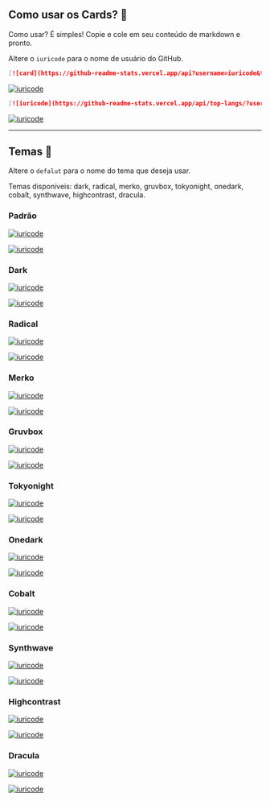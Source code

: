 ## Como usar os Cards? :monocle_face:

Como usar? É simples! Copie e cole em seu conteúdo de markdown e pronto.

Altere o `iuricode` para o nome de usuário do GitHub.


```md
[![card](https://github-readme-stats.vercel.app/api?username=iuricode&theme=default)](https://github.com/iuricode/)
```

[![iuricode](https://github-readme-stats.vercel.app/api?username=iuricode&theme=default)](https://github.com/iuricode/)

```md
[![iuricode](https://github-readme-stats.vercel.app/api/top-langs/?username=iuricode&hide=html&layout=compact&theme=default)](https://github.com/iuricode/)
```

[![iuricode](https://github-readme-stats.vercel.app/api/top-langs/?username=iuricode&hide=html&layout=compact&theme=default)](https://github.com/iuricode/)

---

## Temas :art:

Altere o `defalut` para o nome do tema que deseja usar.

Temas disponíveis: dark, radical, merko, gruvbox, tokyonight, onedark, cobalt, synthwave, highcontrast, dracula.

### Padrão
[![iuricode](https://github-readme-stats.vercel.app/api?username=iuricode&theme=default)](https://github.com/iuricode/)

[![iuricode](https://github-readme-stats.vercel.app/api/top-langs/?username=iuricode&hide=html&layout=compact&theme=default)](https://github.com/iuricode/)

### Dark
[![iuricode](https://github-readme-stats.vercel.app/api?username=iuricode&theme=dark)](https://github.com/iuricode/)

[![iuricode](https://github-readme-stats.vercel.app/api/top-langs/?username=iuricode&hide=html&layout=compact&theme=dark)](https://github.com/iuricode/)

### Radical
[![iuricode](https://github-readme-stats.vercel.app/api?username=iuricode&theme=radical)](https://github.com/iuricode/)

[![iuricode](https://github-readme-stats.vercel.app/api/top-langs/?username=iuricode&hide=html&layout=compact&theme=radical)](https://github.com/iuricode/)

### Merko
[![iuricode](https://github-readme-stats.vercel.app/api?username=iuricode&theme=merko)](https://github.com/iuricode/)

[![iuricode](https://github-readme-stats.vercel.app/api/top-langs/?username=iuricode&hide=html&layout=compact&theme=merko)](https://github.com/iuricode/)

### Gruvbox
[![iuricode](https://github-readme-stats.vercel.app/api?username=iuricode&theme=gruvbox)](https://github.com/iuricode/)

[![iuricode](https://github-readme-stats.vercel.app/api/top-langs/?username=iuricode&hide=html&layout=compact&theme=gruvbox)](https://github.com/iuricode/)

### Tokyonight
[![iuricode](https://github-readme-stats.vercel.app/api?username=iuricode&theme=tokyonight)](https://github.com/iuricode/)

[![iuricode](https://github-readme-stats.vercel.app/api/top-langs/?username=iuricode&hide=html&layout=compact&theme=tokyonight)](https://github.com/iuricode/)

### Onedark
[![iuricode](https://github-readme-stats.vercel.app/api?username=iuricode&theme=onedark)](https://github.com/iuricode/)

[![iuricode](https://github-readme-stats.vercel.app/api/top-langs/?username=iuricode&hide=html&layout=compact&theme=onedark)](https://github.com/iuricode/)

### Cobalt
[![iuricode](https://github-readme-stats.vercel.app/api?username=iuricode&theme=cobalt)](https://github.com/iuricode/)

[![iuricode](https://github-readme-stats.vercel.app/api/top-langs/?username=iuricode&hide=html&layout=compact&theme=cobalt)](https://github.com/iuricode/)

### Synthwave
[![iuricode](https://github-readme-stats.vercel.app/api?username=iuricode&theme=synthwave)](https://github.com/iuricode/)

[![iuricode](https://github-readme-stats.vercel.app/api/top-langs/?username=iuricode&hide=html&layout=compact&theme=synthwave)](https://github.com/iuricode/)

### Highcontrast
[![iuricode](https://github-readme-stats.vercel.app/api?username=iuricode&theme=highcontrast)](https://github.com/iuricode/)

[![iuricode](https://github-readme-stats.vercel.app/api/top-langs/?username=iuricode&hide=html&layout=compact&theme=highcontrast)](https://github.com/iuricode/)

### Dracula
[![iuricode](https://github-readme-stats.vercel.app/api?username=iuricode&theme=dracula)](https://github.com/iuricode/) 

[![iuricode](https://github-readme-stats.vercel.app/api/top-langs/?username=iuricode&hide=html&layout=compact&theme=dracula)](https://github.com/iuricode/)
